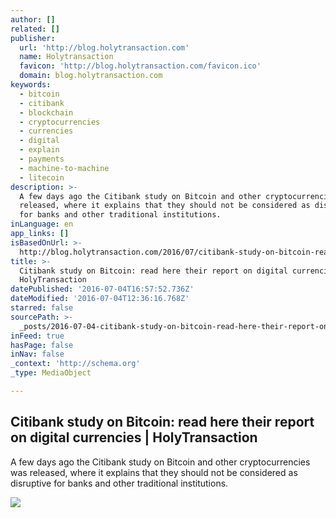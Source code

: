 ```yaml
---
author: []
related: []
publisher:
  url: 'http://blog.holytransaction.com'
  name: Holytransaction
  favicon: 'http://blog.holytransaction.com/favicon.ico'
  domain: blog.holytransaction.com
keywords:
  - bitcoin
  - citibank
  - blockchain
  - cryptocurrencies
  - currencies
  - digital
  - explain
  - payments
  - machine-to-machine
  - litecoin
description: >-
  A few days ago the Citibank study on Bitcoin and other cryptocurrencies was
  released, where it explains that they should not be considered as disruptive
  for banks and other traditional institutions.
inLanguage: en
app_links: []
isBasedOnUrl: >-
  http://blog.holytransaction.com/2016/07/citibank-study-on-bitcoin-read-here.html
title: >-
  Citibank study on Bitcoin: read here their report on digital currencies |
  HolyTransaction
datePublished: '2016-07-04T16:57:52.736Z'
dateModified: '2016-07-04T12:36:16.768Z'
starred: false
sourcePath: >-
  _posts/2016-07-04-citibank-study-on-bitcoin-read-here-their-report-on-digital.md
inFeed: true
hasPage: false
inNav: false
_context: 'http://schema.org'
_type: MediaObject

---
```

<article style=""><h1>Citibank study on Bitcoin: read here their report on digital currencies | HolyTransaction</h1><p>A few days ago the Citibank study on Bitcoin and other cryptocurrencies was released, where it explains that they should not be considered as disruptive for banks and other traditional institutions.</p><img src="https://2.bp.blogspot.com/-YH-mviBMm8s/V3ob6Znn2jI/AAAAAAAAAmI/D4NghndidTsQto4QXkTlNO55hxrVQSpCwCLcB/w1200-h630-p-nu/case-study-citi-figure1.jpg" /></article>